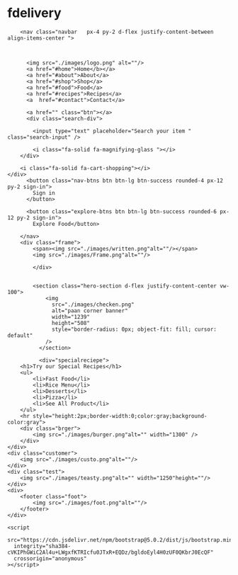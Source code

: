 # fdelivery
<!DOCTYPE html>
<html lang="en">
  <head>
    <meta charset="UTF-8" />
    <meta http-equiv="X-UA-Compatible" content="IE=edge" />
    <meta name="viewport" content="width=device-width, initial-scale=1.0" />
    <title>Document</title>
    <link rel="stylesheet" href="styles.css" />
    <link
      href="https://cdn.jsdelivr.net/npm/bootstrap@5.0.2/dist/css/bootstrap.min.css"
      rel="stylesheet"
      integrity="sha384-EVSTQN3/azprG1Anm3QDgpJLIm9Nao0Yz1ztcQTwFspd3yD65VohhpuuCOmLASjC"
      crossorigin="anonymous"
    />
    <link
      rel="stylesheet"
      href="https://cdnjs.cloudflare.com/ajax/libs/font-awesome/6.4.2/css/all.min.css"
      integrity="sha512-z3gLpd7yknf1YoNbCzqRKc4qyor8gaKU1qmn+CShxbuBusANI9QpRohGBreCFkKxLhei6S9CQXFEbbKuqLg0DA=="
      crossorigin="anonymous"
      referrerpolicy="no-referrer"
    />
  </head>
  <body>
  
        <nav class="navbar   px-4 py-2 d-flex justify-content-between align-items-center ">
           
         
       
          <img src="./images/logo.png" alt=""/>
          <a href="#home">Home</b></a>
          <a href="#about">About</a>
          <a href="#shop">Shop</a>
          <a href="#food">Food</a>
          <a href="#recipes">Recipes</a>
          <a  href="#contact">Contact</a>
       
          <a href="" class="btn"></a>
          <div class="search-div">
            
            <input type="text" placeholder="Search your item " class="search-input" />
            
            <i class="fa-solid fa-magnifying-glass "></i>
        </div>
       
        <i class="fa-solid fa-cart-shopping"></i>
    </div>
          <button class="nav-btns btn btn-lg btn-success rounded-4 px-12 py-2 sign-in">
            Sign in
          </button>

          <button class="explore-btns btn btn-lg btn-success rounded-6 px-12 py-2 sign-in">
            Explore Food</button>
          
        </nav>
        <div class="frame">
            <span><img src="./images/written.png"alt=""/></span>
            <img src="./images/Frame.png"alt=""/>
            
            </div>
        
          
            <section class="hero-section d-flex justify-content-center vw-100">
                <img
                  src="./images/checken.png"
                  alt="paan corner banner"
                  width="1239"
                  height="508"
                  style="border-radius: 0px; object-fit: fill; cursor: default"
                />
              </section>

              <div="specialreciepe">
        <h1>Try our Special Recipes</h1>
        <ul>
            <li>Fast Food</li>
            <li>Rice Menu</li>
            <li>Desserts</li>
            <li>Pizza</li>
            <li>See All Product</li>
        </ul>
        <hr style="height:2px;border-width:0;color:gray;background-color:gray">
        <div class="brger">
            <img src="./images/burger.png"alt="" width="1300" />
        </div>
    </div>
    <div class="customer">
        <img src="./images/custo.png"alt=""/>
    </div>
    <div class="test">
        <img src="./images/teasty.png"alt="" width="1250"height=""/>
    </div>
    <div>
        <footer class="foot">
            <img src="./images/foot.png"alt=""/>
        </footer>
    </div>
  

<script
      src="https://cdn.jsdelivr.net/npm/@popperjs/core@2.9.2/dist/umd/popper.min.js"
      integrity="sha384-IQsoLXl5PILFhosVNubq5LC7Qb9DXgDA9i+tQ8Zj3iwWAwPtgFTxbJ8NT4GN1R8p"
      crossorigin="anonymous"
    ></script>
    <script
      src="https://cdn.jsdelivr.net/npm/bootstrap@5.0.2/dist/js/bootstrap.min.js"
      integrity="sha384-cVKIPhGWiC2Al4u+LWgxfKTRIcfu0JTxR+EQDz/bgldoEyl4H0zUF0QKbrJ0EcQF"
      crossorigin="anonymous"
    ></script>
  </body>
</html>

